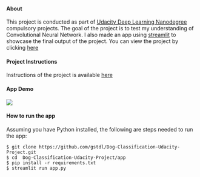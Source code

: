 #### About

This project is conducted as part of [Udacity Deep Learning Nanodegree](https://www.udacity.com/course/deep-learning-nanodegree--nd101) compulsory projects. The goal of the project is to test my understanding of Convolutional Neural Network. I also made an app  using [streamlit](https://www.streamlit.io/) to showcase the final output of the project. You can view the project by clicking [here](https://colab.research.google.com/github/gstdl/Dog-Classification-Udacity-Project/blob/master/dog_app.ipynb)

#### Project Instructions

Instructions of the project is available [here](Instructions.md)

#### App Demo

![](app/demo.gif)

#### How to run the app

Assuming you have Python installed, the following are steps needed to run the app:

```
$ git clone https://github.com/gstdl/Dog-Classification-Udacity-Project.git
$ cd  Dog-Classification-Udacity-Project/app
$ pip install -r requirements.txt
$ streamlit run app.py
```
